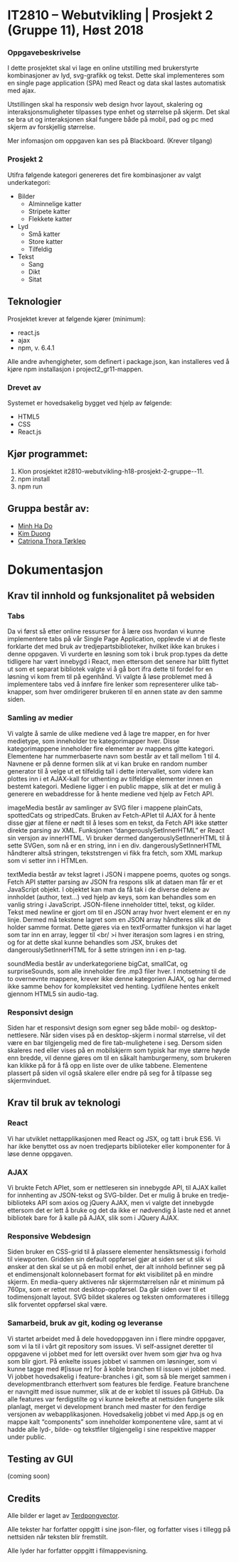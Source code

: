 # IT2810 – Webutvikling | Prosjekt 2 (Gruppe 11), Høst 2018

### Oppgavebeskrivelse
I dette prosjektet skal vi lage en online utstilling med brukerstyrte kombinasjoner av lyd, svg-grafikk og tekst. Dette skal implementeres som en single page application (SPA) med React og data skal lastes automatisk med ajax. 

Utstillingen skal ha responsiv web design hvor layout, skalering og interaksjonsmuligheter tilpasses type enhet og størrelse på skjerm. Det skal se bra ut og interaksjonen skal fungere både på mobil, pad og pc med skjerm av forskjellig størrelse.  

Mer infomasjon om oppgaven kan ses på Blackboard. (Krever tilgang)

### Prosjekt 2
Utifra følgende kategori genereres det fire kombinasjoner av valgt underkategori:

* Bilder
    * Alminnelige katter
    * Stripete katter
    * Flekkete katter
* Lyd
    * Små katter
    * Store katter
    * Tilfeldig
* Tekst
    * Sang
    * Dikt
    * Sitat
    
## Teknologier
Prosjektet krever at følgende kjører (minimum):  
* react.js
* ajax
* npm, v. 6.4.1

Alle andre avhengigheter, som definert i package.json, kan installeres ved å kjøre npm installasjon i project2_gr11-mappen.
    
### Drevet av
Systemet er hovedsakelig bygget ved hjelp av følgende:
* HTML5    
* CSS
* React.js    

## Kjør programmet:  
1. Klon prosjektet it2810-webutvikling-h18-prosjekt-2-gruppe--11. 
2. npm install
3. npm run
    
## Gruppa består av:
* [Minh Ha Do](https://github.com/mhado)    
* [Kim Duong](https://github.com/kimduo)    
* [Catriona Thora Tørklep](https://github.com/CatrionaTorklep)    

# Dokumentasjon
## Krav til innhold og funksjonalitet på websiden
### Tabs
Da vi først så etter online ressurser for å lære oss hvordan vi kunne implementere tabs på vår Single Page Application, opplevde vi at de fleste forklarte det med bruk av tredjepartsbiblioteker, hvilket ikke kan brukes i denne oppgaven. Vi vurderte en løsning som tok i bruk prop.types da dette tidligere har vært innebygd i React, men ettersom det senere har blitt flyttet ut som et separat bibliotek valgte vi å gå bort ifra dette til fordel for en løsning vi kom frem til på egenhånd. Vi valgte å løse problemet med å implementere tabs ved å innføre fire lenker som representerer ulike tab-knapper, som hver omdirigerer brukeren til en annen state av den samme siden.  

### Samling av medier
Vi valgte å samle de ulike mediene ved å lage tre mapper, en for hver medietype, som inneholder tre kategorimapper hver. Disse kategorimappene inneholder fire elementer av mappens gitte kategori. Elementene har nummerbaserte navn som består av et tall mellom 1 til 4. Navnene er på denne formen slik at vi kan bruke en random number generator til å velge ut et tilfeldig tall i dette intervallet, som videre kan plottes inn i et AJAX-kall for uthenting av tilfeldige elementer innen en bestemt kategori. Mediene ligger i en public mappe, slik at det er mulig å generere en webaddresse for å hente mediene ved hjelp av Fetch API.

imageMedia består av samlinger av SVG filer i mappene plainCats, spottedCats og stripedCats. Bruken av Fetch-APIet til AJAX for å hente disse gjør at filene er nødt til å leses som en tekst, da Fetch API ikke støtter direkte parsing av XML. Funksjonen “dangerouslySetInnerHTML” er React sin versjon av innerHTML. Vi bruker dermed dangerouslySetInnerHTML til å sette SVGen, som nå er en string, inn i en div. dangerouslySetInnerHTML håndterer altså stringen, tekststrengen vi fikk fra fetch, som XML markup som vi setter inn i HTMLen.

textMedia består av tekst lagret i JSON i mappene poems, quotes og songs. Fetch API støtter parsing av JSON fra respons slik at dataen man får er et JavaScript objekt. I objektet kan man da få tak i de diverse delene av innholdet (author, text...) ved hjelp av keys, som kan behandles som en vanlig string i JavaScript. JSON-filene inneholder tittel, tekst, og kilder. Tekst med newline er gjort om til en JSON array hvor hvert element er en ny linje. Dermed må tekstene lagret som en JSON array håndteres slik at de holder samme format. Dette gjøres via en textFormatter funksjon vi har laget som tar inn en array, legger til <br/ >i hver iterasjon som lagres i en string, og for at dette skal kunne behandles som JSX, brukes det dangerouslySetInnerHTML for å sette stringen inn i en p-tag.
   
soundMedia består av underkategoriene bigCat, smallCat, og surpriseSounds, som alle inneholder fire .mp3 filer hver. I motsetning til de to overnevnte mappene, krever ikke denne kategorien AJAX, og har dermed ikke samme behov for kompleksitet ved henting. Lydfilene hentes enkelt gjennom HTML5 sin audio-tag.

### Responsivt design
Siden har et responsivt design som egner seg både mobil- og desktop-nettlesere. Når siden vises på en desktop-skjerm i normal størrelse, vil det være en bar tilgjengelig med de fire tab-mulighetene i seg. Dersom siden skaleres ned eller vises på en mobilskjerm som typisk har mye større høyde enn bredde, vil denne gjøres om til en såkalt hamburgermeny, som brukeren kan klikke på for å få opp en liste over de ulike tabbene. Elementene plassert på siden vil også skalere eller endre på seg for å tilpasse seg skjermvinduet.

## Krav til bruk av teknologi
### React
Vi har utviklet nettapplikasjonen med React og JSX, og tatt i bruk ES6. Vi har ikke benyttet oss av noen tredjeparts biblioteker eller komponenter for å løse denne oppgaven.

### AJAX
Vi brukte Fetch APIet, som er nettleseren sin innebygde API, til AJAX kallet for innhenting av JSON-tekst og SVG-bilder. Det er mulig å bruke en tredje-biblioteks API som axios og jQuery AJAX, men vi valgte det innebygde ettersom det er lett å bruke og det da ikke er nødvendig å laste ned et annet bibliotek bare for å kalle på AJAX, slik som i JQuery AJAX.

### Responsive Webdesign 
Siden bruker en CSS-grid til å plassere elementer hensiktsmessig i forhold til viewporten. Gridden sin default oppførsel gjør at siden ser ut slik vi ønsker at den skal se ut på en mobil enhet, der alt innhold befinner seg på et endimensjonalt kolonnebasert format for økt visibilitet på en mindre skjerm. En media-query aktiveres når skjermstørrelsen når et minimum på 760px, som er rettet mot desktop-oppførsel. Da går siden over til et todimensjonalt layout. SVG bildet skaleres og teksten omformateres i tillegg slik forventet oppførsel skal være.

### Samarbeid, bruk av git, koding og leveranse
Vi startet arbeidet med å dele hovedoppgaven inn i flere mindre oppgaver, som vi la til i vårt git repository som issues. Vi self-assignet deretter til oppgavene vi jobbet med for lett oversikt over hvem som gjør hva og hva som blir gjort. På enkelte issues jobbet vi sammen om løsninger, som vi kunne tagge med #[issue nr] for å koble branchen til issuen vi jobbet med. Vi jobbet hovedsakelig i feature-branches i git, som så ble merget sammen i developmentbranch etterhvert som features ble ferdige. Feature branchene er navngitt med issue nummer, slik at de er koblet til issues på GitHub. Da alle features var ferdigstilte og vi kunne bekrefte at nettsiden fungerte slik planlagt, merget vi development branch med master for den ferdige versjonen av webapplikasjonen. Hovedsakelig jobbet vi med App.js og en mappe kalt “components” som inneholder komponentene våre, samt at vi hadde alle lyd-, bilde- og tekstfiler tilgjengelig i sine respektive mapper under public.


## Testing av GUI
(coming soon)

## Credits
Alle bilder er laget av [Terdpongvector](https://www.freepik.com/terdpongvector).

Alle tekster har forfatter oppgitt i sine json-filer, og forfatter vises i tillegg på nettsiden når teksten blir fremstilt.

Alle lyder har forfatter oppgitt i filmappevisning.
